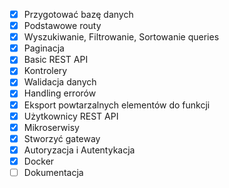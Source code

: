 - [x] Przygotować bazę danych
- [x] Podstawowe routy
- [x] Wyszukiwanie, Filtrowanie, Sortowanie queries
- [x] Paginacja
- [x] Basic REST API
- [x] Kontrolery
- [x] Walidacja danych
- [x] Handling errorów
- [x] Eksport powtarzalnych elementów do funkcji
- [x] Użytkownicy REST API
- [x] Mikroserwisy
- [x] Stworzyć gateway
- [x] Autoryzacja i Autentykacja
- [x] Docker
- [ ] Dokumentacja